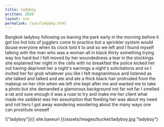 ```yaml
---
title: ladyboy
written: 2020
layout: sun
permalink: /sun/ladyboy.html
---
```



<div class="poem">
Bangkok ladyboy  
following us  
leaving the park  
early in the morning  
before it got too hot  
lots of jugglers  
come to practice  
but a sprinkler system  
would douse everyone  
when its clock  
told it to  
and so we left  
and I found myself  
talking with the man  
who was a woman  
all in black  
thirty something  
trying way too hard  
but I felt moved  
by her woundedness  
a tear in the stockings  
she explained her night  
in the cells  
with no breakfast  
the police kicked her out  
having deprived her  
a night's earnings  
a night's solicitations  
and so I invited her  
for grub  
whatever you like  
I felt magnanimous  
and listened  
as she talked and talked  
and ate and ate  
a thick black hair  
protruded from the makeup  
on her chin  
when we left  
she kept after me  
and wanted me to take  
a photo  
but she demanded  
a glamorous background  
not far not far  
I smelled a rat  
and sure enough  
it was a ruse  
to try and make me  
her client  
what made me saddest  
was her assumption  
that feeding her  
was about my need  
and not hers  
I got away  
wandering  
wondering  
about the many ways  
one can prostitute  
oneself
</div>


!["ladyboy"]({{ site.baseurl }}/assets/images/bucket/ladyboy.jpg "ladyboy")
